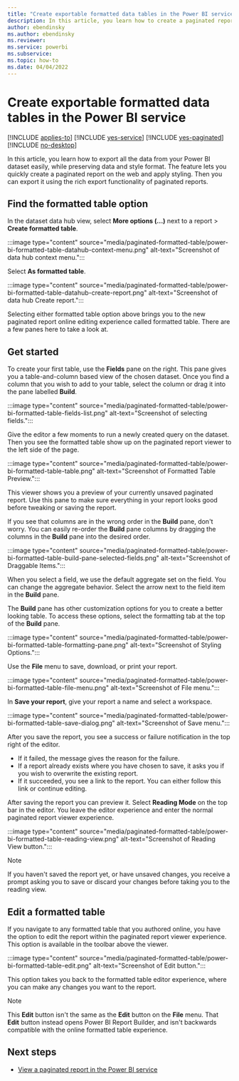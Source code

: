 ```yaml
---
title: "Create exportable formatted data tables in the Power BI service"
description: In this article, you learn how to create a paginated report using the interactive formatted table editor in the Power BI service.
author: ebendinsky
ms.author: ebendinsky
ms.reviewer:
ms.service: powerbi
ms.subservice: 
ms.topic: how-to
ms.date: 04/04/2022
---
```


# Create exportable formatted data tables in the Power BI service

[!INCLUDE [applies-to](../includes/applies-to.md)] [!INCLUDE [yes-service](../includes/yes-service.md)] [!INCLUDE [yes-paginated](../includes/yes-paginated.md)] [!INCLUDE [no-desktop](../includes/no-desktop.md)] 

In this article, you learn how to export all the data from your Power BI dataset easily, while preserving data and style format. The feature lets you quickly create a paginated report on the web and apply styling. Then you can export it using the rich export functionality of paginated reports.

## Find the formatted table option

In the dataset data hub view, select **More options (...)** next to a report > **Create formatted table**.

:::image type="content" source="media/paginated-formatted-table/power-bi-formatted-table-datahub-context-menu.png" alt-text="Screenshot of data hub context menu.":::

Select **As formatted table**.

:::image type="content" source="media/paginated-formatted-table/power-bi-formatted-table-datahub-create-report.png" alt-text="Screenshot of data hub Create report.":::

Selecting either formatted table option above brings you to the new paginated report online editing experience called formatted table.  There are a few panes here to take a look at.

## Get started

To create your first table, use the **Fields** pane on the right.  This pane gives you a table-and-column based view of the chosen dataset.  Once you find a column that you wish to add to your table, select the column or drag it into the pane labelled **Build**.

:::image type="content" source="media/paginated-formatted-table/power-bi-formatted-table-fields-list.png" alt-text="Screenshot of selecting fields.":::

Give the editor a few moments to run a newly created query on the dataset. Then you see the formatted table show up on the paginated report viewer to the left side of the page.

:::image type="content" source="media/paginated-formatted-table/power-bi-formatted-table-table.png" alt-text="Screenshot of Formatted Table Preview.":::

This viewer shows you a preview of your currently unsaved paginated report. Use this pane to make sure everything in your report looks good before tweaking or saving the report.

If you see that columns are in the wrong order in the **Build** pane, don't worry.  You can easily re-order the **Build** pane columns by dragging the columns in the **Build** pane into the desired order.

:::image type="content" source="media/paginated-formatted-table/power-bi-formatted-table-build-pane-selected-fields.png" alt-text="Screenshot of Draggable Items.":::

When you select a field, we use the default aggregate set on the field. You can change the aggregate behavior. Select the arrow next to the field item in the **Build** pane.

The **Build** pane has other customization options for you to create a better looking table.  To access these options, select the formatting tab at the top of the **Build** pane.

:::image type="content" source="media/paginated-formatted-table/power-bi-formatted-table-formatting-pane.png" alt-text="Screenshot of Styling Options.":::

Use the **File** menu to save, download, or print your report.

:::image type="content" source="media/paginated-formatted-table/power-bi-formatted-table-file-menu.png" alt-text="Screenshot of File menu.":::

In **Save your report**, give your report a name and select a workspace.

:::image type="content" source="media/paginated-formatted-table/power-bi-formatted-table-save-dialog.png" alt-text="Screenshot of Save menu.":::

After you save the report, you see a success or failure notification in the top right of the editor. 

- If it failed, the message gives the reason for the failure. 
- If a report already exists where you have chosen to save, it asks you if you wish to overwrite the existing report.  
- If it succeeded, you see a link to the report.  You can either follow this link or continue editing.  

After saving the report you can preview it. Select **Reading Mode** on the top bar in the editor. You leave the editor experience and enter the normal paginated report viewer experience.

:::image type="content" source="media/paginated-formatted-table/power-bi-formatted-table-reading-view.png" alt-text="Screenshot of Reading View button.":::

> [!NOTE]
> If you haven't saved the report yet, or have unsaved changes, you receive a prompt asking you to save or discard your changes before taking you to the reading view.

## Edit a formatted table

If you navigate to any formatted table that you authored online, you have the option to edit the report within the paginated report viewer experience. This option is available in the toolbar above the viewer.

:::image type="content" source="media/paginated-formatted-table/power-bi-formatted-table-edit.png" alt-text="Screenshot of Edit button.":::

This option takes you back to the formatted table editor experience, where you can make any changes you want to the report.  

> [!NOTE]
> This **Edit** button isn't the same as the **Edit** button on the **File** menu.  That **Edit** button instead opens Power BI Report Builder, and isn't backwards compatible with the online formatted table experience.

## Next steps

- [View a paginated report in the Power BI service](../consumer/paginated-reports-view-power-bi-service.md)